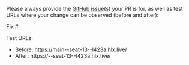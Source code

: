 Please always provide the [GitHub issue(s)](../issues) your PR is for, as well as test URLs where your change can be observed (before and after):

Fix #<gh-issue-id>

Test URLs:
- Before: https://main--seat-13--l423a.hlx.live/
- After: https://<branch>--seat-13--l423a.hlx.live/
